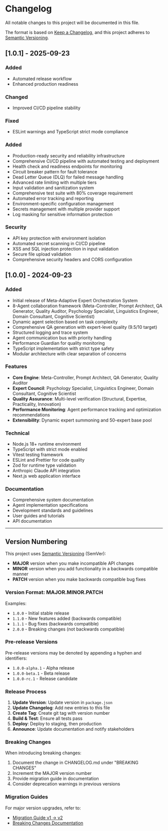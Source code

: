 # Changelog

All notable changes to this project will be documented in this file.

The format is based on [Keep a Changelog](https://keepachangelog.com/en/1.0.0/),
and this project adheres to [Semantic Versioning](https://semver.org/spec/v2.0.0.html).

## [1.0.1] - 2025-09-23

### Added
- Automated release workflow
- Enhanced production readiness

### Changed
- Improved CI/CD pipeline stability

### Fixed
- ESLint warnings and TypeScript strict mode compliance


### Added

- Production-ready security and reliability infrastructure
- Comprehensive CI/CD pipeline with automated testing and deployment
- Health check and readiness endpoints for monitoring
- Circuit breaker pattern for fault tolerance
- Dead Letter Queue (DLQ) for failed message handling
- Advanced rate limiting with multiple tiers
- Input validation and sanitization system
- Comprehensive test suite with 80% coverage requirement
- Automated error tracking and reporting
- Environment-specific configuration management
- Secrets management with multiple provider support
- Log masking for sensitive information protection

### Security

- API key protection with environment isolation
- Automated secret scanning in CI/CD pipeline
- XSS and SQL injection protection in input validation
- Secure file upload validation
- Comprehensive security headers and CORS configuration

## [1.0.0] - 2024-09-23

### Added

- Initial release of Meta-Adaptive Expert Orchestration System
- 8-Agent collaboration framework (Meta-Controller, Prompt Architect, QA Generator, Quality Auditor, Psychology Specialist, Linguistics Engineer, Domain Consultant, Cognitive Scientist)
- Dynamic agent selection based on task complexity
- Comprehensive QA generation with expert-level quality (9.5/10 target)
- Structured logging and trace system
- Agent communication bus with priority handling
- Performance Guardian for quality monitoring
- TypeScript implementation with strict type safety
- Modular architecture with clear separation of concerns

### Features

- **Core Engine**: Meta-Controller, Prompt Architect, QA Generator, Quality Auditor
- **Expert Council**: Psychology Specialist, Linguistics Engineer, Domain Consultant, Cognitive Scientist
- **Quality Assurance**: Multi-level verification (Structural, Expertise, Practicality, Innovation)
- **Performance Monitoring**: Agent performance tracking and optimization recommendations
- **Extensibility**: Dynamic expert summoning and 50-expert base pool

### Technical

- Node.js 18+ runtime environment
- TypeScript with strict mode enabled
- Vitest testing framework
- ESLint and Prettier for code quality
- Zod for runtime type validation
- Anthropic Claude API integration
- Next.js web application interface

### Documentation

- Comprehensive system documentation
- Agent implementation specifications
- Development standards and guidelines
- User guides and tutorials
- API documentation

---

## Version Numbering

This project uses [Semantic Versioning](https://semver.org/) (SemVer):

- **MAJOR** version when you make incompatible API changes
- **MINOR** version when you add functionality in a backwards compatible manner
- **PATCH** version when you make backwards compatible bug fixes

### Version Format: MAJOR.MINOR.PATCH

Examples:

- `1.0.0` - Initial stable release
- `1.1.0` - New features added (backwards compatible)
- `1.1.1` - Bug fixes (backwards compatible)
- `2.0.0` - Breaking changes (not backwards compatible)

### Pre-release Versions

Pre-release versions may be denoted by appending a hyphen and identifiers:

- `1.0.0-alpha.1` - Alpha release
- `1.0.0-beta.1` - Beta release
- `1.0.0-rc.1` - Release candidate

### Release Process

1. **Update Version**: Update version in `package.json`
2. **Update Changelog**: Add new entries to this file
3. **Create Tag**: Create git tag with version number
4. **Build & Test**: Ensure all tests pass
5. **Deploy**: Deploy to staging, then production
6. **Announce**: Update documentation and notify stakeholders

### Breaking Changes

When introducing breaking changes:

1. Document the change in CHANGELOG.md under "BREAKING CHANGES"
2. Increment the MAJOR version number
3. Provide migration guide in documentation
4. Consider deprecation warnings in previous versions

### Migration Guides

For major version upgrades, refer to:

- [Migration Guide v1 → v2](docs/MIGRATION.md)
- [Breaking Changes Documentation](docs/BREAKING_CHANGES.md)
